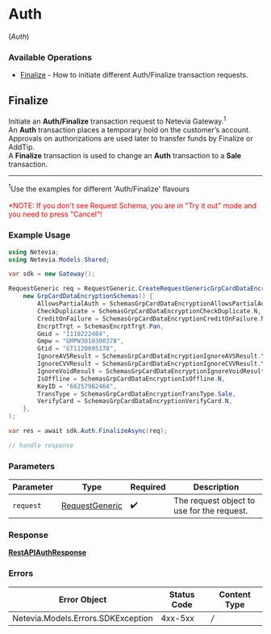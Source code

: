 # Auth
(*Auth*)

### Available Operations

* [Finalize](#finalize) - How to initiate different Auth/Finalize transaction requests.

## Finalize

Initiate an <b>Auth/Finalize</b> transaction request to Netevia Gateway.<sup>1</sup><br>
An <b>Auth</b> transaction places a temporary hold on the customer’s account. Approvals on authorizations are used later to transfer funds by Finalize or AddTip.<br>
A <b>Finalize</b> transaction is used to change an <b>Auth</b> transaction to a <b>Sale</b> transaction.
<hr>
<sup>1</sup>Use the examples for different 'Auth/Finalize' flavours 
<br><br><span style="color:red">*NOTE: If you don't see Request Schema, you are in "Try it out" mode and you need to press "Cancel"!</span>


### Example Usage

```csharp
using Netevia;
using Netevia.Models.Shared;

var sdk = new Gateway();

RequestGeneric req = RequestGeneric.CreateRequestGenericGrpCardDataEncryptionSchemas(
    new GrpCardDataEncryptionSchemas() {
        AllowsPartialAuth = SchemasGrpCardDataEncryptionAllowsPartialAuth.N,
        CheckDuplicate = SchemasGrpCardDataEncryptionCheckDuplicate.N,
        CreditOnFailure = SchemasGrpCardDataEncryptionCreditOnFailure.N,
        EncrptTrgt = SchemasEncrptTrgt.Pan,
        Gmid = "1110222484",
        Gmpw = "GMPW3010300378",
        Gtid = "GT1120095178",
        IgnoreAVSResult = SchemasGrpCardDataEncryptionIgnoreAVSResult.Y,
        IgnoreCVVResult = SchemasGrpCardDataEncryptionIgnoreCVVResult.Y,
        IgnoreVoidResult = SchemasGrpCardDataEncryptionIgnoreVoidResult.Y,
        IsOffline = SchemasGrpCardDataEncryptionIsOffline.N,
        KeyID = "66257982464",
        TransType = SchemasGrpCardDataEncryptionTransType.Sale,
        VerifyCard = SchemasGrpCardDataEncryptionVerifyCard.N,
    },
);

var res = await sdk.Auth.FinalizeAsync(req);

// handle response
```

### Parameters

| Parameter                                               | Type                                                    | Required                                                | Description                                             |
| ------------------------------------------------------- | ------------------------------------------------------- | ------------------------------------------------------- | ------------------------------------------------------- |
| `request`                                               | [RequestGeneric](../../Models/Shared/RequestGeneric.md) | :heavy_check_mark:                                      | The request object to use for the request.              |


### Response

**[RestAPIAuthResponse](../../Models/Operations/RestAPIAuthResponse.md)**
### Errors

| Error Object                       | Status Code                        | Content Type                       |
| ---------------------------------- | ---------------------------------- | ---------------------------------- |
| Netevia.Models.Errors.SDKException | 4xx-5xx                            | */*                                |
